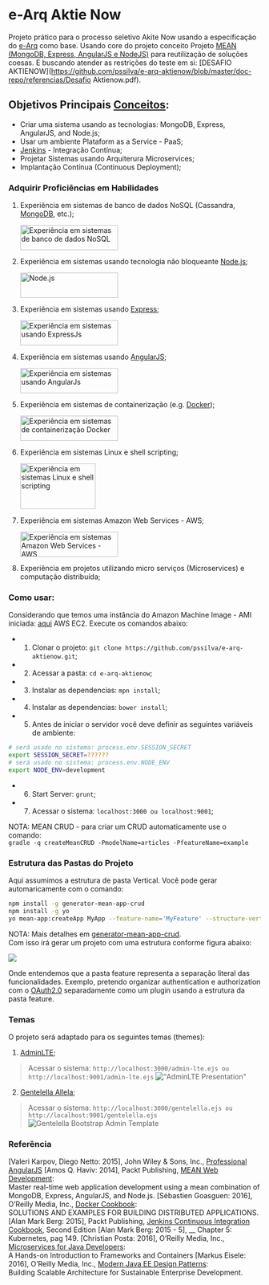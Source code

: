 e-Arq Aktie Now 
==============================================================

Projeto prático para o processo seletivo Akite Now usando a especificação do [e-Arq](https://github.com/pssilva/e-arq-aktienow/blob/master/doc-repo/referencias/e-arq-brasil-2011-corrigido.pdf) como base. Usando core do projeto conceito Projeto [MEAN (MongoDB, Express, AngularJS e NodeJS)](https://github.com/pssilva/projeto-mean) para reutilização de soluções coesas. E buscando atender as restrições do teste em si: [DESAFIO AKTIENOW](https://github.com/pssilva/e-arq-aktienow/blob/master/doc-repo/referencias/Desafio Aktienow.pdf).

## Objetivos Principais [Conceitos](http://stackoverflow.com/questions/28608015/continuous-integration-vs-continuous-delivery-vs-continuous-deployment):
- Criar uma sistema usando as tecnologias: MongoDB, Express, AngularJS, and Node.js;
- Usar um ambiente Plataform as a Service - PaaS;
- [Jenkins](https://jenkins.io/) - Integração Contínua; 
- Projetar Sistemas usando Arquiterura Microservices;
- Implantação Contínua (Continuous Deployment);


### Adquirir Proficiências em Habilidades

1. Experiência em sistemas de banco de dados NoSQL (Cassandra, [MongoDB](https://www.mongodb.com/), etc.);
	<p><img src="https://github.com/pssilva/e-arq-aktienow/blob/master/doc-repo/mongoDB.png" alt="Experiência em sistemas de banco de dados NoSQL" height="50" width="195"/></p>
2. Experiência em sistemas usando tecnologia não bloqueante [Node.js](https://nodejs.org/en/);
	<p><img src="https://github.com/pssilva/e-arq-aktienow/blob/master/doc-repo/nodeJS.png" alt="Node.js" height="50" width="195"></p>
3. Experiência em sistemas usando [Express](http://expressjs.com/pt-br/);
	<p><img src="https://github.com/pssilva/e-arq-aktienow/blob/master/doc-repo/expressjs.png" alt="Experiência em sistemas usando ExpressJs" height="50" width="195"></p>
4. Experiência em sistemas usando [AngularJS](https://angularjs.org/);
	<p><img src="https://angularjs.org/img/AngularJS-large.png" alt="Experiência em sistemas usando AngularJs" height="50" width="195"></p>
5. Experiência em sistemas de containerização (e.g. [Docker](https://hub.docker.com/r/pss1suporte/paas-docker/));
	<p><img src="https://github.com/pssilva/e-arq-aktienow/blob/master/doc-repo/docker.png" alt="Experiência em sistemas de containerização Docker" height="50" width="195"></p>
6. Experiência em sistemas Linux e shell scripting;
	<p><img src="https://github.com/pssilva/e-arq-aktienow/blob/master/doc-repo/shell-linux.jpeg" alt="Experiência em sistemas Linux e shell scripting" height="91" width="150"></p>
7. Experiência em sistemas Amazon Web Services - AWS;
	<p><img src="https://github.com/pssilva/e-arq-aktienow/blob/master/doc-repo/aws.png" alt="Experiência em sistemas Amazon Web Services - AWS" height="50" width="195"></p>
8. Experiência em projetos utilizando micro serviços (Microservices) e computação distribuída;

### Como usar:
Considerando que temos uma instância do Amazon Machine Image - AMI iniciada: [aqui](https://docs.aws.amazon.com/pt_br/AWSEC2/latest/UserGuide/AccessingInstances.html) AWS EC2. Execute os comandos abaixo:

- 1. Clonar o projeto: `git clone https://github.com/pssilva/e-arq-aktienow.git`;
- 2. Acessar a pasta: `cd e-arq-aktienow`;
- 3. Instalar as dependencias: `mpn install`;
- 4. Instalar as dependencias: `bower install`;
- 5. Antes de iniciar o servidor você deve definir as seguintes variáveis de ambiente: 
```bash
# será usado no sistema: process.env.SESSION_SECRET
export SESSION_SECRET=?????? 
# será usado no sistema: process.env.NODE_ENV
export NODE_ENV=development 
```
- 6. Start Server: `grunt`;
- 7. Acessar o sistema: `localhost:3000 ou localhost:9001`;

NOTA: MEAN CRUD - para criar um CRUD automaticamente use o comando: <br />
`gradle -q createMeanCRUD -PmodelName=articles -PfeatureName=example`

### Estrutura das Pastas do Projeto
Aqui assumimos a estrutura de pasta Vertical. Você pode gerar automaricamente com o comando: <br /> 

```bash
npm install -g generator-mean-app-crud
npm install -g yo
yo mean-app:createApp MyApp --feature-name='MyFeature' --structure-vertical
```
NOTA: Mais detalhes em [generator-mean-app-crud](https://github.com/pssilva/generator-mean-app-crud).
<br /> Com isso irá gerar um projeto com uma estrutura conforme figura abaixo:

<p><img src="https://github.com/pssilva/e-arq-aktienow/blob/master/doc-repo/vertical-structure-folder.png"></p>

Onde entendemos que a pasta feature representa a separação literal das funcionalidades. Exemplo, pretendo organizar authentication e authorization com o [OAuth2.0](https://oauth.net/2/) separadamente como um plugin usando a estrutura da pasta feature. 

### Temas 
O projeto será adaptado para os seguintes temas (themes):

1. [AdminLTE](https://github.com/almasaeed2010/AdminLTE); <br />
>Acessar o sistema: `http://localhost:3000/admin-lte.ejs ou http://localhost:9001/admin-lte.ejs`
!["AdminLTE Presentation"](https://almsaeedstudio.com/AdminLTE2.png "AdminLTE Presentation")

2. [Gentelella Allela](https://github.com/puikinsh/gentelella); <br />
>Acessar o sistema: `http://localhost:3000/gentelella.ejs ou http://localhost:9001/gentelella.ejs`
![Gentelella Bootstrap Admin Template](https://cdn.colorlib.com/wp/wp-content/uploads/sites/2/gentelella-admin-template-preview.jpg "Gentelella Theme Browser Preview")

### Referência
\[Valeri Karpov, Diego Netto: 2015\], John Wiley & Sons, Inc., [Professional AngularJS](http://www.allitebooks.com/professional-angularjs/)
\[Amos Q. Haviv: 2014\], Packt Publishing, [MEAN Web Development](http://it-ebooks.info/book/4849/): <br />
	Master real-time web application development using a mean combination of MongoDB, Express, AngularJS, and Node.js.
\[Sébastien Goasguen: 2016\], O’Reilly Media, Inc., [Docker Cookbook](http://www.allitebooks.com/docker-cookbook/): <br />
	SOLUTIONS AND EXAMPLES FOR BUILDING DISTRIBUTED APPLICATIONS.
\[Alan Mark Berg: 2015\],  Packt Publishing, [Jenkins Continuous Integration Cookbook](https://ebooks-it.org/1784390089-ebook.htm), Second Edition
\[Alan Mark Berg: 2015 - 5\],  __ Chapter 5: Kubernetes, pag 149.
\[Christian Posta: 2016\], O’Reilly Media, Inc., [Microservices for Java Developers](https://developers.redhat.com/promotions/microservices-for-java-developers/): <br />
	A Hands-on Introduction to Frameworks and Containers
\[Markus Eisele: 2016\], O’Reilly Media, Inc., [Modern Java EE Design Patterns](https://developers.redhat.com/promotions/distributed-javaee-architecture/): <br /> 
	Building Scalable Architecture for Sustainable Enterprise Development. 

